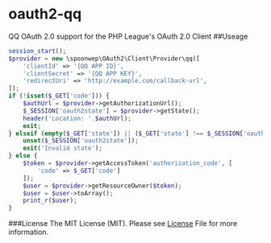 # oauth2-qq
QQ OAuth 2.0 support for the PHP League's OAuth 2.0 Client
##Useage
```php
session_start();
$provider = new \spoonwep\OAuth2\Client\Provider\qq([
	'clientId' => '{QQ APP ID}',
	'clientSecret' => '{QQ APP KEY}',
	'redirectUri' => 'http://example.com/callback-url',
]);
if (!isset($_GET['code'])) {
	$authUrl = $provider->getAuthorizationUrl();
	$_SESSION['oauth2state'] = $provider->getState();
	header('Location: '.$authUrl);
	exit;
} elseif (empty($_GET['state']) || ($_GET['state'] !== $_SESSION['oauth2state'])) {
	unset($_SESSION['oauth2state']);
	exit('Invalid state');
} else {
	$token = $provider->getAccessToken('authorization_code', [
		'code' => $_GET['code']
	]);
	$user = $provider->getResourceOwner($token);
	$user = $user->toArray();		
	print_r($user);
}
```
###License
The MIT License (MIT). Please see [License](https://github.com/spoonwep/oauth2-qq/blob/master/LICENSE.txt) File for more information.
